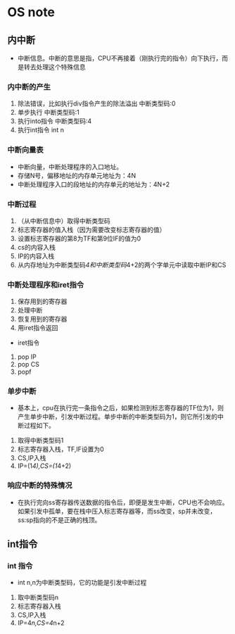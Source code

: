 # OS note

## 内中断

* 中断信息。中断的意思是指，CPU不再接着（刚执行完的指令）向下执行，而是转去处理这个特殊信息

### 内中断的产生

1. 除法错误，比如执行div指令产生的除法溢出 中断类型码:0
2. 单步执行 中断类型码:1
3. 执行into指令 中断类型码:4
4. 执行int指令 int n

### 中断向量表

* 中断向量，中断处理程序的入口地址。
* 存储N号，偏移地址的内存单元地址为：4N
* 中断处理程序入口的段地址的内存单元的地址为：4N+2

### 中断过程

1. （从中断信息中）取得中断类型码
2. 标志寄存器的值入栈（因为需要改变标志寄存器的值）
3. 设置标志寄存器的第8为TF和第9位IF的值为0
4. cs的内容入栈
5. IP的内容入栈
6. 从内存地址为中断类型码*4和中断类型码*4+2的两个字单元中读取中断IP和CS

### 中断处理程序和iret指令

1. 保存用到的寄存器
2. 处理中断
3. 恢复用到的寄存器
4. 用iret指令返回

* iret指令

1. pop IP
2. pop CS
3. popf

### 单步中断

* 基本上，cpu在执行完一条指令之后，如果检测到标志寄存器的TF位为1，则产生单步中断，引发中断过程。单步中断的中断类型码为1，则它所引发的中断过程如下。

1. 取得中断类型码1
2. 标志寄存器入栈，TF,IF设置为0
3. CS,IP入栈
4. IP=(1*4),CS=(1*4+2)

### 响应中断的特殊情况

* 在执行完向ss寄存器传送数据的指令后，即便是发生中断，CPU也不会响应。如果引发中孤单，要在栈中压入标志寄存器等，而ss改变，sp并未改变，ss:sp指向的不是正确的栈顶。

## int指令

### int 指令

* int n,n为中断类型码，它的功能是引发中断过程

1. 取中断类型码n
2. 标志寄存器入栈
3. CS,IP入栈
4. IP=4*n,CS=4*n+2

